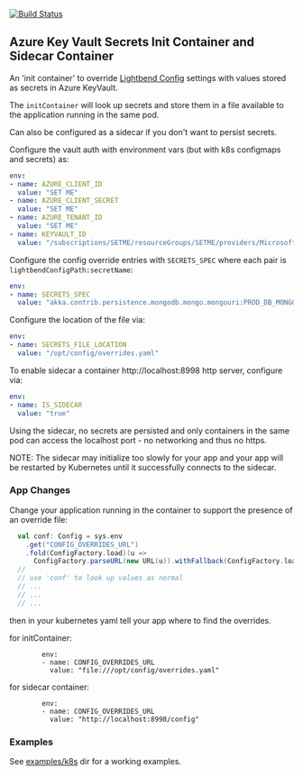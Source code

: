 [![Build Status](https://travis-ci.org/navicore/KeyVaultConfig.svg?branch=master)](https://travis-ci.org/navicore/KeyVaultConfig)

Azure Key Vault Secrets Init Container and Sidecar Container
-----

An 'init container' to override [Lightbend Config](https://github.com/lightbend/config) settings with values stored as secrets in Azure KeyVault.

The `initContainer` will look up secrets and store them in a file available to the application running in the same pod.

Can also be configured as a sidecar if you don't want to persist secrets.

Configure the vault auth with environment vars (but with k8s configmaps and secrets) as:

```yaml
env:
- name: AZURE_CLIENT_ID
  value: "SET ME"
- name: AZURE_CLIENT_SECRET
  value: "SET ME"
- name: AZURE_TENANT_ID
  value: "SET ME"
- name: KEYVAULT_ID
  value: "/subscriptions/SETME/resourceGroups/SETME/providers/Microsoft.KeyVault/vaults/SETME"
```

Configure the config override entries with `SECRETS_SPEC` where each pair is `lightbendConfigPath:secretName`:
```yaml
env:
- name: SECRETS_SPEC
  value: "akka.contrib.persistence.mongodb.mongo.mongouri:PROD_DB_MONGOURI"
```

Configure the location of the file via:
```yaml
env:
- name: SECRETS_FILE_LOCATION
  value: "/opt/config/overrides.yaml"
```

To enable sidecar a container http://localhost:8998 http server, configure via:
```yaml
env:
- name: IS_SIDECAR
  value: "true"
```
Using the sidecar, no secrets are persisted and only containers in the same pod can access the localhost port - no networking and thus no https. 

NOTE: The sidecar may initialize too slowly for your app and your app will be restarted by Kubernetes until it successfully connects to the sidecar.

### App Changes

Change your application running in the container to support the presence of an override file:

```scala
  val conf: Config = sys.env
    .get("CONFIG_OVERRIDES_URL")
    .fold(ConfigFactory.load)(u =>
      ConfigFactory.parseURL(new URL(u)).withFallback(ConfigFactory.load))
  //
  // use 'conf' to look up values as normal
  // ...
  // ...
  // ...
```

then in your kubernetes yaml tell your app where to find the overrides.

for initContainer:
```console
        env:
        - name: CONFIG_OVERRIDES_URL
          value: "file:///opt/config/overrides.yaml"
```

for sidecar container:
```console
        env:
        - name: CONFIG_OVERRIDES_URL
          value: "http://localhost:8998/config"
```

### Examples

See [examples/k8s](examples/k8s) dir for a working examples.

